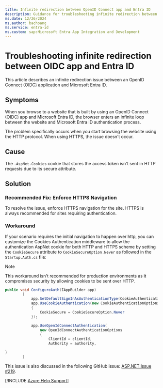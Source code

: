 ```yaml
---
title: Infinite redirection between OpenID Connect app and Entra ID
description: Guidance for troubleshooting infinite redirection between OpenID Connect app and Entra ID.
ms.date: 12/26/2024
ms.author: bachoang
ms.service: entra-id
ms.custom: sap:Microsoft Entra App Integration and Development
---
```


# Troubleshooting infinite redirection between OIDC app and Entra ID

This article describes an infinite redirection issue between an OpenID Connect (OIDC) application and Microsoft Entra ID.

## Symptoms

When you browse to a website that is built by using an OpenID Connect (OIDC) app and Microsoft Entra ID, the browser enters an infinite loop between the website and Microsoft Entra ID authentication process.

The problem specifically occurs when you start browsing the website using the HTTP protocol. When using HTTPS, the issue doesn't occur.

## Cause

The `.AspNet.Cookies` cookie that stores the access token isn't sent in HTTP requests due to its secure attribute.

## Solution

### Recommended Fix: Enforce HTTPS Navigation

To resolve the issue, enforce HTTPS navigation for the site. HTTPS is always recommended for sites requiring authentication.

### Workaround

If your scenario requires the initial navigation to happen over http, you can customize the Cookies Authentication middleware to allow the authentication AspNet cookie for both HTTP and HTTPS scheme by setting the `CookieSecure` attribute to `CookieSecureOption.Never` as followed in the `Startup.Auth.cs` file:

> [!Note]
> This workaround isn't recommended for production environments as it compromises security by allowing cookies to be sent over HTTP.

```csharp
public void ConfigureAuth(IAppBuilder app)
        {
            app.SetDefaultSignInAsAuthenticationType(CookieAuthenticationDefaults.AuthenticationType);
            app.UseCookieAuthentication(new CookieAuthenticationOptions
            {
                CookieSecure = CookieSecureOption.Never
            });

            app.UseOpenIdConnectAuthentication(
                new OpenIdConnectAuthenticationOptions
                {
                    ClientId = clientId,
                    Authority = authority,

}
        }
```

This issue is also discussed in the following GitHub issue: [ASP.NET Issue #219](https://github.com/aspnet/Security/issues/219).

[!INCLUDE [Azure Help Support](../../../includes/azure-help-support.md)]
